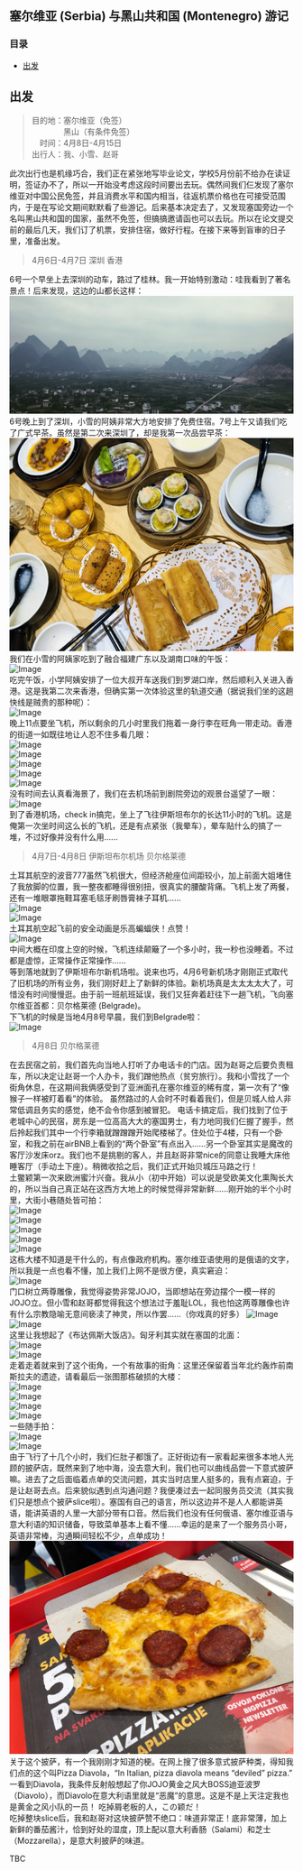 ## 塞尔维亚 (Serbia) 与黑山共和国 (Montenegro) 游记
### 目录
- [出发](#para_1)


<span id="para_1"></span>
## 出发
>目的地：塞尔维亚（免签）  
&emsp;&emsp;&emsp;&emsp;黑山（有条件免签）  
&emsp;时间：4月8日-4月15日  
出行人：我、小雪、赵哥


此次出行也是机缘巧合，我们正在紧张地写毕业论文，学校5月份前不给办在读证明，签证办不了，所以一开始没考虑这段时间要出去玩。偶然间我们仨发现了塞尔维亚对中国公民免签，并且消费水平和国内相当，往返机票价格也在可接受范围内，于是在写论文期间默默看了些游记。后来基本决定去了，又发现塞国旁边一个名叫黑山共和国的国家，虽然不免签，但搞搞邀请函也可以去玩。所以在论文提交前的最后几天，我们订了机票，安排住宿，做好行程。在接下来等到盲审的日子里，准备出发。       

>4月6日-4月7日 深圳 香港

6号一个早坐上去深圳的动车，路过了桂林。我一开始特别激动：哇我看到了著名景点！后来发现，这边的山都长这样：  
![Image](https://github.com/sesebuckin/plasticgarden/blob/master/images/0406_0408/guilin.jpg)  
6号晚上到了深圳，小雪的阿姨非常大方地安排了免费住宿。7号上午又请我们吃了广式早茶。虽然是第二次来深圳了，却是我第一次品尝早茶：  
![Image](https://github.com/sesebuckin/plasticgarden/blob/master/images/0406_0408/shenzhen_02.jpg)  
我们在小雪的阿姨家吃到了融合福建广东以及湖南口味的午饭：  
![Image](https://github.com/sesebuckin/plasticgarden/blob/master/images/0406_0408/shenzhen_03.jpg)  
吃完午饭，小学阿姨安排了一位大叔开车送我们到罗湖口岸，然后顺利入关进入香港。这是我第二次来香港，但确实第一次体验这里的轨道交通（据说我们坐的这趟快线是贼贵的那种呢）：  
![Image](https://github.com/sesebuckin/plasticgarden/blob/master/images/0406_0408/hk_06.jpg)  
晚上11点要坐飞机，所以剩余的几小时里我们拖着一身行李在旺角一带走动。香港的街道一如既往地让人忍不住多看几眼：  
![Image](https://github.com/sesebuckin/plasticgarden/blob/master/images/0406_0408/hk_04.jpg)  
![Image](https://github.com/sesebuckin/plasticgarden/blob/master/images/0406_0408/hk_05.jpg)  
![Image](https://github.com/sesebuckin/plasticgarden/blob/master/images/0406_0408/hk_07.jpg)  
![Image](https://github.com/sesebuckin/plasticgarden/blob/master/images/0406_0408/hk_02.jpg)  
![Image](https://github.com/sesebuckin/plasticgarden/blob/master/images/0406_0408/hk_03.jpg)  
没有时间去认真看海景了，我们在去机场前到剧院旁边的观景台遥望了一眼：  
![Image](https://github.com/sesebuckin/plasticgarden/blob/master/images/0406_0408/hk_08.jpg)  
到了香港机场，check in搞完，坐上了飞往伊斯坦布尔的长达11小时的飞机。这是俺第一次坐时间这么长的飞机，还是有点紧张（我晕车），晕车贴什么的搞了一堆，不过好像并没有什么用......  

>4月7日-4月8日 伊斯坦布尔机场 贝尔格莱德

土耳其航空的波音777虽然飞机很大，但经济舱座位间距较小，加上前面大姐堵住了我放脚的位置，我一整夜都睡得很别扭，很真实的腰酸背痛。飞机上发了两餐，还有一堆眼罩拖鞋耳塞毛毯牙刷唇膏袜子耳机......  
![Image](https://github.com/sesebuckin/plasticgarden/blob/master/images/0406_0408/hk_bel_01.jpg)  
![Image](https://github.com/sesebuckin/plasticgarden/blob/master/images/0406_0408/hk_bel_02.jpg)  
土耳其航空起飞前的安全动画是乐高蝙蝠侠！点赞！  
![Image](https://github.com/sesebuckin/plasticgarden/blob/master/images/0406_0408/hk_bel_03.jpg)  
中间大概在印度上空的时候，飞机连续颠簸了一个多小时，我一秒也没睡着。不过都是虚惊，正常操作正常操作......  
等到落地就到了伊斯坦布尔新机场啦。说来也巧，4月6号新机场才刚刚正式取代了旧机场的所有业务，我们刚好赶上了新鲜的体验。新机场真是太太太太大了，可惜没有时间慢慢逛。由于前一班航班延误，我们又狂奔着赶往下一趟飞机，飞向塞尔维亚首都：贝尔格莱德 (Belgrade)。  
下飞机的时候是当地4月8号早晨，我们到Belgrade啦：  
![Image](https://github.com/sesebuckin/plasticgarden/blob/master/images/0406_0408/bel_01.jpg)  


>4月8日 贝尔格莱德

在去民宿之前，我们首先向当地人打听了办电话卡的门店。因为赵哥之后要负责租车，所以决定让赵哥一个人办卡，我们蹭他热点（贫穷旅行）。我和小雪找了一个街角休息，在这期间我俩感受到了亚洲面孔在塞尔维亚的稀有度，第一次有了“像猴子一样被盯着看”的体验。 虽然路过的人会时不时看着我们，但是贝城人给人非常低调且务实的感觉，绝不会令你感到被冒犯。
电话卡搞定后，我们找到了位于老城中心的民宿，房东是一位高高大大的塞国男士，有力地同我们仨握了握手，然后拎起我们其中一个行李箱就蹭蹭蹭开始爬楼梯了。住处位于4楼，只有一个卧室，和我之前在airBNB上看到的“两个卧室”有点出入......另一个卧室其实是魔改的客厅沙发床orz。我们也不是挑剔的客人，并且赵哥非常nice的同意让我睡大床他睡客厅（手动土下座）。稍微收拾之后，我们正式开始贝城压马路之行！  
土鳖颖第一次来欧洲蜜汁兴奋。我从小（初中开始）可以说是受欧美文化熏陶长大的，所以当自己真正站在这西方大地上的时候觉得非常新鲜......刚开始的半个小时里，大街小巷随处皆可拍：  
![Image](https://github.com/sesebuckin/plasticgarden/blob/master/images/0406_0408/bel_02.jpg)  
![Image](https://github.com/sesebuckin/plasticgarden/blob/master/images/0406_0408/bel_03.jpg)  
![Image](https://github.com/sesebuckin/plasticgarden/blob/master/images/0406_0408/bel_04.jpg)  
![Image](https://github.com/sesebuckin/plasticgarden/blob/master/images/0406_0408/bel_05.jpg)  
![Image](https://github.com/sesebuckin/plasticgarden/blob/master/images/0406_0408/bel_06.jpg)  
这栋大楼不知道是干什么的，有点像政府机构。塞尔维亚语使用的是俄语的文字，所以我是一点也看不懂，加上我们上网不是很方便，真实窘迫：  
![Image](https://github.com/sesebuckin/plasticgarden/blob/master/images/0406_0408/bel_07.jpg)  
门口树立两尊雕像，我觉得姿势非常JOJO，当即想站在旁边摆个一模一样的JOJO立。但小雪和赵哥都觉得我这个想法过于羞耻LOL，我也怕这两尊雕像也许有什么宗教隐喻无意间亵渎了神灵，所以作罢......（你戏真的好多）
![Image](https://github.com/sesebuckin/plasticgarden/blob/master/images/0406_0408/bel_08.jpg)  
![Image](https://github.com/sesebuckin/plasticgarden/blob/master/images/0406_0408/bel_09.jpg)   
这里让我想起了《布达佩斯大饭店》。匈牙利其实就在塞国的北面：  
![Image](https://github.com/sesebuckin/plasticgarden/blob/master/images/0406_0408/bel_10.jpg)  
![Image](https://github.com/sesebuckin/plasticgarden/blob/master/images/0406_0408/bel_11.jpg)  
走着走着就来到了这个街角，一个有故事的街角：这里还保留着当年北约轰炸前南斯拉夫的遗迹，请看最后一张图那栋破损的大楼：  
![Image](https://github.com/sesebuckin/plasticgarden/blob/master/images/0406_0408/bel_12.jpg)  
![Image](https://github.com/sesebuckin/plasticgarden/blob/master/images/0406_0408/bel_13.jpg)  
![Image](https://github.com/sesebuckin/plasticgarden/blob/master/images/0406_0408/bel_14.jpg)  
![Image](https://github.com/sesebuckin/plasticgarden/blob/master/images/0406_0408/bel_18.jpg)  
一些随手拍：  
![Image](https://github.com/sesebuckin/plasticgarden/blob/master/images/0406_0408/bel_15.jpg)  
![Image](https://github.com/sesebuckin/plasticgarden/blob/master/images/0406_0408/bel_16.jpg)  
由于飞行了十几个小时，我们仨肚子都饿了。正好街边有一家看起来很多本地人光顾的披萨店，既然来到了地中海，没去意大利，我们也可以曲线品尝一下意式披萨嘛。进去了之后面临着点单的交流问题，其实当时店里人挺多的，我有点窘迫，于是让赵哥去点。后来貌似遇到点沟通问题？我便凑过去一起同服务员交流（其实我们只是想点个披萨slice啦）。塞国有自己的语言，所以这边并不是人人都能讲英语，能讲英语的人里一大部分带有口音。然后我们也没有任何俄语、塞尔维亚语与意大利语的知识储备，导致菜单基本上看不懂......幸运的是来了一个服务员小哥，英语非常棒，沟通瞬间轻松不少，点单成功！  
![Image](https://github.com/sesebuckin/plasticgarden/blob/master/images/0406_0408/bel_17.jpg)  
关于这个披萨，有一个我刚刚才知道的梗。在网上搜了很多意式披萨种类，得知我们点的这个叫Pizza Diavola，“In Italian, pizza diavola means “deviled” pizza.” 一看到Diavola，我条件反射般想起了你JOJO黄金之风大BOSS迪亚波罗（Diavolo），而Diavolo在意大利语里就是“恶魔”的意思。这是不是上天注定我也是黄金之风小队的一员！  吃掉屑老板的人，この颖だ！  
吃掉整块slice后，我和赵哥对这块披萨赞不绝口：味道非常正！底非常薄，加上新鲜的番茄酱汁，恰到好处的湿度，顶上配以意大利香肠（Salami）和芝士（Mozzarella），是意大利披萨的味道。


TBC
